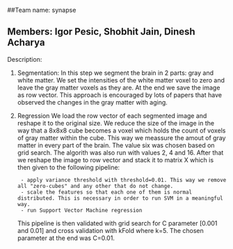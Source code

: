 ##Team name: synapse
## Members: Igor Pesic, Shobhit Jain, Dinesh Acharya

Description:

1. Segmentation:
	In this step we segment the brain in 2 parts: gray and white matter.
	We set the intensities of the white matter voxel to zero and leave the gray matter voxels as they are.
	At the end we save the image as row vector. This approach is encouraged by lots of papers that 
	have observed the changes in the gray matter with aging.


2. Regression
	We load the row vector of each segmented image and reshape it to the original size.
	We reduce the size of the image in the way that a 8x8x8 cube becomes a voxel which holds the count of 
	voxels of gray matter within the cube. This way we meassure the amout of gray matter in every part of the brain.
	The value six was chosen based on grid search. The algorith was also run with values 2, 4 and 16.
	After that we reshape the image to row vector and stack it to
	matrix X which is then given to the following pipeline:

		- apply variance threshold with threshold=0.01. This way we remove all "zero-cubes" and any other that do not change.
		- scale the features so that each one of them is normal distributed. This is necessary in order to run SVM in a meaningful way.
		- run Support Vector Machine regression

	This pipeline is then validated with grid search for C parameter [0.001 and 0.01] and cross validation with kFold 
	where k=5. The chosen parameter at the end was C=0.01.

